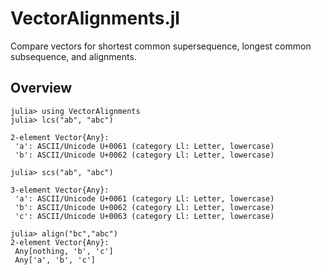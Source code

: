 # VectorAlignments.jl

Compare vectors for shortest common supersequence, longest common subsequence, and alignments.

## Overview

```
julia> using VectorAlignments
julia> lcs("ab", "abc")

2-element Vector{Any}:
 'a': ASCII/Unicode U+0061 (category Ll: Letter, lowercase)
 'b': ASCII/Unicode U+0062 (category Ll: Letter, lowercase)

julia> scs("ab", "abc")

3-element Vector{Any}:
 'a': ASCII/Unicode U+0061 (category Ll: Letter, lowercase)
 'b': ASCII/Unicode U+0062 (category Ll: Letter, lowercase)
 'c': ASCII/Unicode U+0063 (category Ll: Letter, lowercase)

julia> align("bc","abc")
2-element Vector{Any}:
 Any[nothing, 'b', 'c']
 Any['a', 'b', 'c']
```